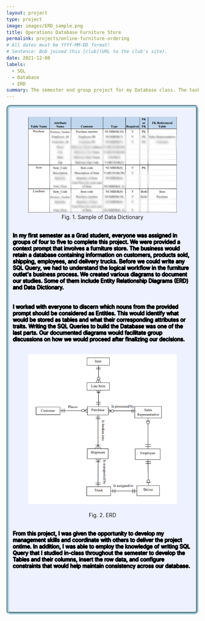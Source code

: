 ```yaml
---
layout: project
type: project
image: images/ERD_sample.png
title: Operations Database Furniture Store
permalink: projects/online-furniture-ordering
# All dates must be YYYY-MM-DD format!
# Sentence: Bob joined this [club](URL to the club's site).
date: 2021-12-08
labels:
  - SQL
  - Database
  - ERD
summary: The semester end group project for my Database class. The task is to understand the database logic for a furniture store processing and shipping orders to customers.
---
```

<div style="background-color:rgba(238, 241, 255, 1); padding: 10px; border: 7px groove; border-color: lightblue; border-radius: 10px;">
  <figure align = "center">
    <img class="ui medium right floated rounded image" src="../images/DD_Sample.png" />
    <figcaption>Fig. 1. Sample of Data Dictionary <br /></figcaption>
  </figure>
  
  <span style="color: black; text-shadow: -1px 0 black, 0 1px black, 1px 0 black, 0 -1px black;">
    <br />In my first semester as a Grad student, everyone was assigned in groups of four to five to complete this project. We were provided a context prompt that involves a furniture store. The business would retain a database containing information on customers, products sold, shipping, employees, and delivery trucks. Before we could write any SQL Query, we had to understand the logical workflow in the furniture outlet's business process. We created various diagrams to document our studies. Some of them include Entity Relationship Diagrams (ERD) and Data Dictionary. <br /><br /></span>

  <span style="color: black; text-shadow: -1px 0 black, 0 1px black, 1px 0 black, 0 -1px black;">
    <br />I worked with everyone to discern which nouns from the provided prompt should be considered as Entities. This would identify what would be stored as tables and what their corresponding attributes or traits. Writing the SQL Queries to build the Database was one of the last parts. Our documented diagrams would facilitate group discussions on how we would proceed after finalizing our decisions. <br /><br /></span>

  <figure align = "center">
    <img class="ui medium right floated rounded image" src="../images/ERD_sample.png" />
    <figcaption><br /> Fig. 2. ERD <br /></figcaption>
  </figure>
  <span style="color: black; text-shadow: -1px 0 black, 0 1px black, 1px 0 black, 0 -1px black;">
    <br />From this project, I was given the opportunity to develop my management skills and coordinate with others to deliver the project ontime. In addition, I was able to employ the knowledge of writing SQL Query that I studied in-class throughout the semester to develop the Tables and their columns, insert the row data, and configure constraints that would help maintain consistency across our database.  <br /> <br /> <br /> <br /> <br /> <br /> <br /></span>
</div>
